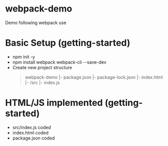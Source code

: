 # webpack-demo

Demo following webpack use

# Basic Setup (getting-started)

- npm init -y
- npm install webpack webpack-cli --save-dev
- Create new project structure
  > webpack-demo
  > |- package.json
  > |- package-lock.json
  > |- index.html
  > |- /src
  > |- index.js

# HTML/JS implemented (getting-started)

- src/index.js coded
- index.html coded
- package.json coded
